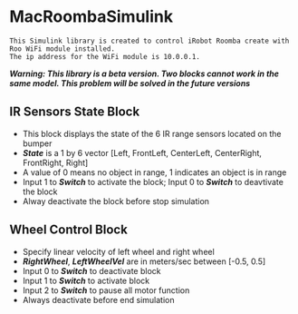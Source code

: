 # MacRoombaSimulink
```
This Simulink library is created to control iRobot Roomba create with Roo WiFi module installed.
The ip address for the WiFi module is 10.0.0.1.
```
**_Warning: This library is a beta version. Two blocks cannot work in the same model. This problem will be solved in the future versions_**


## IR Sensors State Block
- This block displays the state of the 6 IR range sensors located on the bumper
- **_State_** is a 1 by 6 vector [Left, FrontLeft, CenterLeft, CenterRight, FrontRight, Right]
- A value of 0 means no object in range, 1 indicates an object is in range
- Input 1 to **_Switch_** to activate the block; Input 0 to **_Switch_** to deavtivate the block
- Alway deactivate the block before stop simulation

## Wheel Control Block
- Specify linear velocity of left wheel and right wheel
- **_RightWheel_**, **_LeftWheelVel_** are in meters/sec between [-0.5, 0.5]
- Input 0 to **_Switch_** to deactivate block
- Input 1 to **_Switch_** to activate block
- Input 2 to **_Switch_** to pause all motor function
- Always deactivate before end simulation
